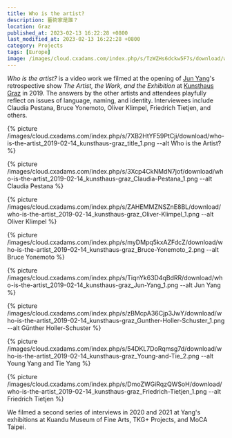 ```yaml
---
title: Who is the artist?
description: 藝術家是誰？
location: Graz
published_at: 2023-02-13 16:22:28 +0800
last_modified_at: 2023-02-13 16:22:28 +0800
category: Projects
tags: [Europe]
image: /images/cloud.cxadams.com/index.php/s/TzWZHs6dckw5F7s/download/who-is-the-artist_2019-02-14_kunsthaus-graz_Michael-Laschen_1.png
---
```


*Who is the artist?* is a video work we filmed at the opening of [Jun Yang]'s
retrospective show *The Artist, the Work, and the Exhibition* at [Kunsthaus
Graz] in 2019. The answers by the other artists and attendees playfully reflect
on issues of language, naming, and identity. Interviewees include Claudia
Pestana, Bruce Yonemoto, Oliver Klimpel, Friedrich Tietjen, and others.

{% picture /images/cloud.cxadams.com/index.php/s/7XB2HtYF59PtCji/download/who-is-the-artist_2019-02-14_kunsthaus-graz_title_1.png --alt Who is the Artist? %}

{% picture /images/cloud.cxadams.com/index.php/s/3Xcp4CkNMdN7jof/download/who-is-the-artist_2019-02-14_kunsthaus-graz_Claudia-Pestana_1.png --alt Claudia Pestana %}

{% picture /images/cloud.cxadams.com/index.php/s/ZAHEMMZNSZnE8BL/download/who-is-the-artist_2019-02-14_kunsthaus-graz_Oliver-Klimpel_1.png --alt Oliver Klimpel %}

{% picture /images/cloud.cxadams.com/index.php/s/myDMpq5kxAZFdcZ/download/who-is-the-artist_2019-02-14_kunsthaus-graz_Bruce-Yonemoto_2.png --alt Bruce Yonemoto %}

{% picture /images/cloud.cxadams.com/index.php/s/TiqnYk63D4qBdRR/download/who-is-the-artist_2019-02-14_kunsthaus-graz_Jun-Yang_1.png --alt Jun Yang %}

{% picture /images/cloud.cxadams.com/index.php/s/zBMcpA36Cjp3JwY/download/who-is-the-artist_2019-02-14_kunsthaus-graz_Gunther-Holler-Schuster_1.png --alt Günther Holler-Schuster %}

{% picture /images/cloud.cxadams.com/index.php/s/54DKL7DoRqmsg7d/download/who-is-the-artist_2019-02-14_kunsthaus-graz_Young-and-Tie_2.png --alt Young Yang and Tie Yang %}

{% picture /images/cloud.cxadams.com/index.php/s/DmoZWGiRqzQWSoH/download/who-is-the-artist_2019-02-14_kunsthaus-graz_Friedrich-Tietjen_1.png --alt Friedrich Tietjen %}

We filmed a second series of interviews in 2020 and 2021 at Yang's exhibitions
at Kuandu Museum of Fine Arts, TKG+ Projects, and MoCA Taipei.

[Jun Yang]: http://junyang.info/
[Kunsthaus Graz]: https://www.museum-joanneum.at/kunsthaus-graz
